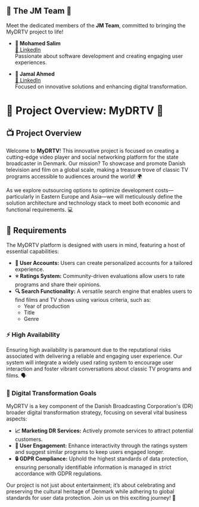 ## 🌟 The JM Team 🌟

Meet the dedicated members of the **JM Team**, committed to bringing the MyDRTV project to life!

- **👤 Mohamed Salim**  
  [🔗 LinkedIn](https://www.linkedin.com/in/mohamed-salim-467a93235/)  
  Passionate about software development and creating engaging user experiences.

- **👤 Jamal Ahmed**  
  [🔗 LinkedIn](https://www.linkedin.com/in/jamal-ahmed-7b4531169/)  
  Focused on innovative solutions and enhancing digital transformation.




# 🌟 Project Overview: MyDRTV 🌟

## 📺 Project Overview
Welcome to **MyDRTV**! This innovative project is focused on creating a cutting-edge video player and social networking platform for the state broadcaster in Denmark. Our mission? To showcase and promote Danish television and film on a global scale, making a treasure trove of classic TV programs accessible to audiences around the world! 🌍

As we explore outsourcing options to optimize development costs—particularly in Eastern Europe and Asia—we will meticulously define the solution architecture and technology stack to meet both economic and functional requirements. 💻

## 📜 Requirements
The MyDRTV platform is designed with users in mind, featuring a host of essential capabilities:

- **👤 User Accounts:** Users can create personalized accounts for a tailored experience.
- **⭐ Ratings System:** Community-driven evaluations allow users to rate programs and share their opinions.
- **🔍 Search Functionality:** A versatile search engine that enables users to find films and TV shows using various criteria, such as:
  - Year of production
  - Title
  - Genre

### ⚡ High Availability
Ensuring high availability is paramount due to the reputational risks associated with delivering a reliable and engaging user experience. Our system will integrate a widely used rating system to encourage user interaction and foster vibrant conversations about classic TV programs and films. 🗣️

### 🚀 Digital Transformation Goals
MyDRTV is a key component of the Danish Broadcasting Corporation's (DR) broader digital transformation strategy, focusing on several vital business aspects:

- **📈 Marketing DR Services:** Actively promote services to attract potential customers.
- **🤝 User Engagement:** Enhance interactivity through the ratings system and suggest similar programs to keep users engaged longer.
- **🔒 GDPR Compliance:** Uphold the highest standards of data protection, ensuring personally identifiable information is managed in strict accordance with GDPR regulations.

Our project is not just about entertainment; it’s about celebrating and preserving the cultural heritage of Denmark while adhering to global standards for user data protection. Join us on this exciting journey! 🎉
